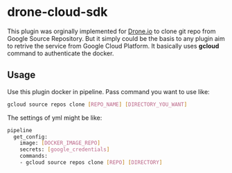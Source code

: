 # drone-cloud-sdk
This plugin was orginally implemented for [Drone.io](http://docs.drone.io/installation) to clone git repo from Google Source Repository. But it simply could be the basis to any plugin aim to retrive the service from Google Cloud Platform. It basically uses **gcloud** command to authenticate the docker.

## Usage
Use this plugin docker in pipeline. Pass command you want to use like:
```bash
gcloud source repos clone [REPO_NAME] [DIRECTORY_YOU_WANT]
```

The settings of yml might be like:
```bash
pipeline
  get_config:
    image: [DOCKER_IMAGE_REPO]
    secrets: [google_credentials]
    commands:
    - gcloud source repos clone [REPO] [DIRECTORY]
```

